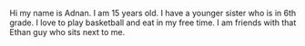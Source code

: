 Hi my name is Adnan. I am 15 years old. I have a younger sister who is in 6th grade. I love to play basketball and eat in my free time. 
I am friends with that Ethan guy who sits next to me. 
